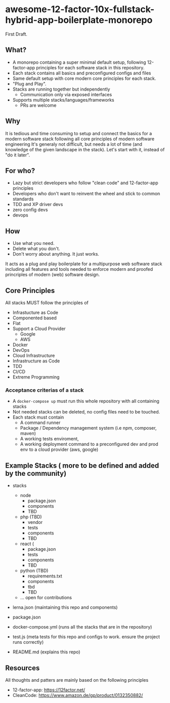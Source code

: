 awesome-12-factor-10x-fullstack-hybrid-app-boilerplate-monorepo
===============================================================

First Draft.

## What?
- A monorepo containing a super minimal default setup, following 12-factor-app principles for each software stack in this repository.
- Each stack contains all basics and preconfigured configs and files
- Same default setup with core modern core principles for each stack. 
- "Plug and Play".
- Stacks are running together but independently
  - Communication only via exposed interfaces
- Supports multiple stacks/languages/frameworks 
  - PRs are welcome

## Why
It is tedious and time consuming to setup and connect the basics for a modern software stack following all core principles of modern software engineering
It's generaly not difficult, but needs a lot of time (and knowledge of the given landscape in the stack). 
Let's start with it, instead of "do it later".

## For who?
- Lazy but strict developers who follow "clean code" and 12-factor-app principles
- Developers who don't want to reinvent the wheel and stick to common standards
- TDD and XP driver devs
- zero config devs
- devops

## How
- Use what you need. 
- Delete what you don't. 
- Don't worry about anything. It just works.

It acts as a plug and play boilerplate for a multipurpose web software stack including all features and tools needed to enforce modern and proofed princriples of modern (web) software design.   

## Core Principles
All stacks MUST follow the principles of
- Infrastucture as Code
- Componented based
- Flat
- Support a Cloud Provider
  - Google
  - AWS
- Docker
- DevOps
- Cloud Infrastructure
- Infrastructure as Code
- TDD
- CI/CD
- Extreme Programming

### Acceptance criterias of a stack
- A `docker-compose up` must run this whole repository with all containing stacks 
- Not needed stacks can be deleted, no config files need to be touched.
- Each stack must contain
  - A command runner
  - Package / Dependency management system (i.e npm, composer, maven)
  - A working tests enviroment,
  - A working deployment command to a preconfigured dev and prod env to a cloud provider (aws, google)

## Example Stacks ( more to be defined and added by the community)

- stacks
  - node 
    - package.json
    - components
    - TBD
  - php (TBD)
    - vendor
    - tests
    - components
    - TBD
  - react (
    - package.json
    - tests
    - components
    - TBD
  - python (TBD)
    - requirements.txt
    - components
    - tbd
    - TBD
  - ... open for contributions
    
- lerna.json (maintaining this repo and components)
- package.json
- docker-compose.yml (runs all the stacks that are in the repository)
- test.js (meta tests for this repo and configs to work. ensure the project runs correctly)
- README.md (explains this repo)

## Resources
All thoughts and patters are mainly based on the following principles
- 12-factor-app: https://12factor.net/
- CleanCode: https://www.amazon.de/gp/product/0132350882/
